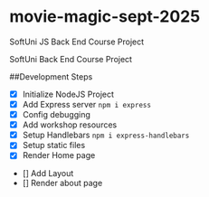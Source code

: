 # movie-magic-sept-2025
SoftUni JS Back End Course Project

SoftUni Back End Course Project

##Development Steps

- [x] Initialize NodeJS Project
- [x] Add Express server `npm i express`
- [x] Config debugging
- [x] Add workshop resources
- [x] Setup Handlebars `npm i express-handlebars`
- [x] Setup static files
- [x] Render Home page
- [] Add Layout
- [] Render about page